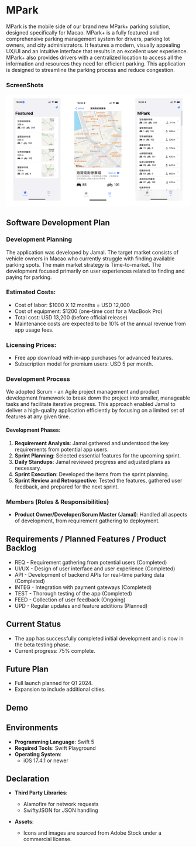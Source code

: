 # MPark


MPark is the mobile side of our brand new MPark+ parking solution, designed specifically for Macao. MPark+ is a fully featured and comprehensive parking management system for drivers, parking lot owners, and city administrators. It features a modern, visually appealing UX/UI and an intuitive interface that results in an excellent user experience. MPark+ also provides drivers with a centralized location to access all the information and resources they need for efficient parking. This application is designed to streamline the parking process and reduce congestion.

### ScreenShots

![Simulator Screen Shot - iPhone 14 Pro - 1](./ScreenShots/ov.png)

## Software Development Plan

### Development Planning

The application was developed by Jamal. The target market consists of vehicle owners in Macao who currently struggle with finding available parking spots. The main market strategy is Time-to-market. The development focused primarily on user experiences related to finding and paying for parking.

### Estimated Costs:
- Cost of labor: $1000 X 12 months = USD 12,000
- Cost of equipment: $1200 (one-time cost for a MacBook Pro)
- Total cost: USD 13,200 (before official release)
- Maintenance costs are expected to be 10% of the annual revenue from app usage fees.

### Licensing Prices:
- Free app download with in-app purchases for advanced features.
- Subscription model for premium users: USD 5 per month.

### Development Process

We adopted Scrum - an Agile project management and product development framework to break down the project into smaller, manageable tasks and facilitate iterative progress. This approach enabled Jamal to deliver a high-quality application efficiently by focusing on a limited set of features at any given time.

#### Development Phases:
1. **Requirement Analysis**: Jamal gathered and understood the key requirements from potential app users.
2. **Sprint Planning**: Selected essential features for the upcoming sprint.
3. **Daily Standups**: Jamal reviewed progress and adjusted plans as necessary.
4. **Sprint Execution**: Developed the items from the sprint planning.
5. **Sprint Review and Retrospective**: Tested the features, gathered user feedback, and prepared for the next sprint.

### Members (Roles & Responsibilities)
- **Product Owner/Developer/Scrum Master (Jamal)**: Handled all aspects of development, from requirement gathering to deployment.

## Requirements / Planned Features / Product Backlog

- REQ - Requirement gathering from potential users (Completed)
- UI/UX - Design of user interface and user experience (Completed)
- API - Development of backend APIs for real-time parking data (Completed)
- INTEG - Integration with payment gateways (Completed)
- TEST - Thorough testing of the app (Completed)
- FEED - Collection of user feedback (Ongoing)
- UPD - Regular updates and feature additions (Planned)

## Current Status

- The app has successfully completed initial development and is now in the beta testing phase.
- Current progress: 75% complete.

## Future Plan

- Full launch planned for Q1 2024.
- Expansion to include additional cities.

## Demo



## Environments

- **Programming Language**: Swift 5
- **Required Tools**: Swift Playground
- **Operating System**:
  - iOS 17.4.1 or newer

## Declaration

- **Third Party Libraries**:
  - Alamofire for network requests
  - SwiftyJSON for JSON handling

- **Assets**:
  - Icons and images are sourced from Adobe Stock under a commercial license.
